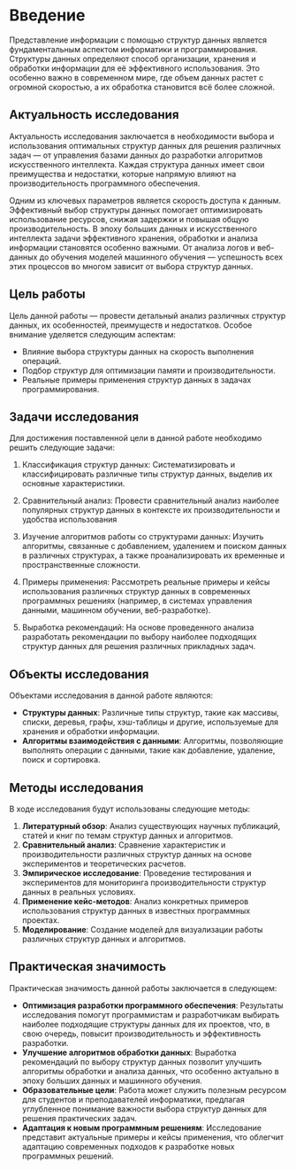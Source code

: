 # Введение

Представление информации с помощью структур данных является фундаментальным аспектом информатики и программирования. 
Структуры данных определяют способ организации, хранения и обработки информации для её эффективного использования. 
Это особенно важно в современном мире, где объем данных растет с огромной скоростью, а их обработка становится всё более сложной.

## Актуальность исследования

Актуальность исследования заключается в необходимости выбора и использования оптимальных структур данных для решения различных задач — от управления базами данных до разработки алгоритмов искусственного интеллекта. 
Каждая структура данных имеет свои преимущества и недостатки, которые напрямую влияют на производительность программного обеспечения.

Одним из ключевых параметров является скорость доступа к данным. Эффективный выбор структуры данных помогает оптимизировать использование ресурсов, снижая задержки и повышая общую производительность.
В эпоху больших данных и искусственного интеллекта задачи эффективного хранения, обработки и анализа информации становятся особенно важными. 
От анализа логов и веб-данных до обучения моделей машинного обучения — успешность всех этих процессов во многом зависит от выбора структур данных.

## Цель работы

Цель данной работы — провести детальный анализ различных структур данных, их особенностей, преимуществ и недостатков. 
Особое внимание уделяется следующим аспектам:

- Влияние выбора структуры данных на скорость выполнения операций.
- Подбор структур для оптимизации памяти и производительности.
- Реальные примеры применения структур данных в задачах программирования.


## Задачи исследования

Для достижения поставленной цели в данной работе необходимо решить следующие задачи:

1. Классификация структур данных: Систематизировать и классифицировать различные типы структур данных, выделив их основные характеристики.
   
2. Сравнительный анализ: Провести сравнительный анализ наиболее популярных структур данных в контексте их производительности и удобства использования
   
3. Изучение алгоритмов работы со структурами данных: Изучить алгоритмы, связанные с добавлением, удалением и поиском данных в различных структурах, а также проанализировать их временные и пространственные сложности.
   
4. Примеры применения: Рассмотреть реальные примеры и кейсы использования различных структур данных в современных программных решениях (например, в системах управления данными, машинном обучении, веб-разработке).
   
5. Выработка рекомендаций: На основе проведенного анализа разработать рекомендации по выбору наиболее подходящих структур данных для решения различных прикладных задач.


## Объекты исследования

Объектами исследования в данной работе являются:

- **Структуры данных**: Различные типы структур, такие как массивы, списки, деревья, графы, хэш-таблицы и другие, используемые для хранения и обработки информации.
- **Алгоритмы взаимодействия с данными**: Алгоритмы, позволяющие выполнять операции с данными, такие как добавление, удаление, поиск и сортировка.


## Методы исследования

В ходе исследования будут использованы следующие методы:

1. **Литературный обзор**: Анализ существующих научных публикаций, статей и книг по темам структур данных и алгоритмов.
2. **Сравнительный анализ**: Сравнение характеристик и производительности различных структур данных на основе экспериментов и теоретических расчетов.
3. **Эмпирическое исследование**: Проведение тестирования и экспериментов для мониторинга производительности структур данных в реальных условиях.
4. **Применение кейс-методов**: Анализ конкретных примеров использования структур данных в известных программных проектах.
5. **Моделирование**: Создание моделей для визуализации работы различных структур данных и алгоритмов.


## Практическая значимость

Практическая значимость данной работы заключается в следующем:

- **Оптимизация разработки программного обеспечения**: Результаты исследования помогут программистам и разработчикам выбирать наиболее подходящие структуры данных для их проектов, что, в свою очередь, повысит производительность и эффективность разработки.
- **Улучшение алгоритмов обработки данных**: Выработка рекомендаций по выбору структур данных позволит улучшить алгоритмы обработки и анализа данных, что особенно актуально в эпоху больших данных и машинного обучения.
- **Образовательные цели**: Работа может служить полезным ресурсом для студентов и преподавателей информатики, предлагая углубленное понимание важности выбора структур данных для решения практических задач.
- **Адаптация к новым программным решениям**: Исследование представит актуальные примеры и кейсы применения, что облегчит адаптацию современных подходов к разработке новых программных решений. 

